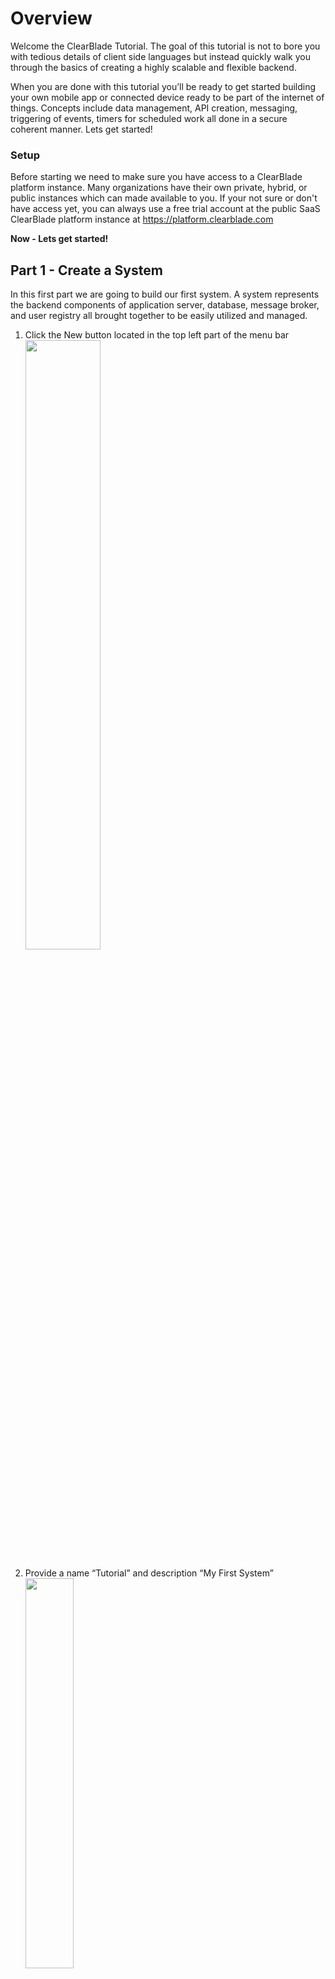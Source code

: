 # Overview  

Welcome the ClearBlade Tutorial.  The goal of this tutorial is not to bore you with tedious details of client side languages but instead quickly walk you through the basics of creating a highly scalable and flexible backend.  

When you are done with this tutorial you’ll be ready to get started building your own mobile app or connected device ready to be part of the internet of things.  Concepts include data management, API creation, messaging, triggering of events, timers for scheduled work all done in a secure coherent manner.  Lets get started!

### Setup
Before starting we need to make sure you have access to a ClearBlade platform instance.  Many organizations have their own private, hybrid, or public instances which can made available to you.  If your not sure or don't have access yet, you can always use a free trial account at the public SaaS ClearBlade platform instance at https://platform.clearblade.com 

**Now - Lets get started!**

## Part 1 - Create a System  

In this first part we are going to build our first system.  A system represents the backend components of application server, database, message broker, and user registry all brought together to be easily utilized and managed.

1. Click the New button located in the top left part of the menu bar  
   <img src="images/firstpage.png" width="50%"></img>

2. Provide a name “Tutorial” and description “My First System”  
   <img src="images/systemname.png" width="40%"></img>

3. Click __Create!__  
4. View your system settings by clicking the wrench icon located in the top right of your new system.  
   <img src="images/wrenchicon.png" width="40%"></img>  
5. Capture your systemKey and systemSecret - we will use those values in our clients  
__NOTE:__ User Session Token TTL - provides you the ability to customize how long the user tokens are operational.  
   <img src="images/systemkey.png" width="40%"></img>  
6. **Before we continue you need to download the Android tutorial source files from Github https://github.com/ClearBlade/Tutorial-Android** <img src="images/github.png" width="2%"></img>            
  1. Clone the repository with the command <code>git clone https://github.com/ClearBlade/Tutorial-Android.git</code>
  2. Start up Android Studio and on the welcome screen select, 'Open an existing Android Studio Project' (OR go to File -> Open) and browse to the Tutorial-Android directory and hit open
  3. In Android Studio navigate to Tutorial-Android -> app -> src -> main -> java -> tutorial.clearblade.com.clearbladetutorial
  4. Open the PlatformConstants.java file and add your systemkey, systemsecret, platformURL, messagingURL, and email address  and **save**
<pre>
    public final static String SYSTEMKEY = "YOUR_SYSTEMKEY";
    public final static String SYSTEMSECRET = "YOUR_SYSTEMSECRET";
    public final static String PLATFORM_URL = "YOUR_PLATFORMURL"; //ex. http://192.168.1.68:9000
    public final static String MESSAGING_URL = "YOUR_MESSAGINGURL:MESSAGING_PORT"; //ex. 192.168.1.68:1883
    public static String USER_EMAIL = "YOUR_EMAIL_ADDRESS";
</pre>
7. Launch your client by hitting the **RUN** button  
8. The final step of Part 1 is to initialize to the ClearBlade Platform anonymously.  Follow the instructions in your client UI to complete that task  


In some cases this tutorial will show examples of the client in Javascript.  Expect comparable user interface exists in the Android and iOS clients.  
<img src="images/part1success-android.png" width="40%"></img>  
Lesson learned -  
- How to create a new system in the ClearBlade platform  
- How to find the basic properties of a system  
- How to log in anonymously so that all activities are tracked  





## Part 2 - Create a user  

The attribute that should be first in the minds of all enterprise platform developers is security.  Before anything meaningful happens with ClearBlade we must start to define the permissions model.  The permissions model in the ClearBlade platform is role-based.    

Although you have already created a developer account to login on the platform each system you create will have its own user registry. 
For Part 2 we will create our first user and then connect to our system as that user.  To get the basic understanding of users  

1. Click the Auth tab Add a new user (email and password)  
   <img src="images/authtab.png" width="40%"></img>  
2. Add a new user by Clicking the **+ User** icon  
   <img src="images/usericon.png" width="10%"></img>  
3. Set the user email to **“test@clearblade.com”**  
4. Set the user password to **“clearblade”**  
   <img src="images/userpass.png" width="40%"></img>  
5. Your user is now created and has been given the role of “Authenticated”.  To learn more about users and roles see the [documentation](../../../1-platform_concepts/Users/)  
6. Go back to you client app and execute the Part 2 login action 

<img src="images/part2success-android.png" width="40%"></img>    

Lessons Learned -   
- How to navigate to users and roles   
- Create new users  
- Demonstrate connection to the ClearBlade Platform  

## Part 3 - Create a collection  

Now its time to create and work with data.  In this part we will define a new custom collection that is similar to a table found in a SQL database.  

1. Navigate to the system data section by clicking on Data from the menubar  
   <img src="images/datatab.png" width="30%"></img>  
2. In the upper left click the +New button to create a new collection  
   <img src="images/newicon.png" width="10%"></img>  
3. This data for this collection will be stored inside the ClearBlade Platform so select **“Cloud”** and give the new collection a Name of **“Weather”**.  
   <img src="images/cloudcollection.png" width="40%"></img>  
4. Create new columns for the collection by clicking on the +Column button.  
   <img src="images/columnbutton.png" width="30%"></img>  
5. Name the new column **“city”** and set the type to **“String”**  
   <img src="images/citystring.png" width="40%"></img>  
6. Repeat the process to add the following additional columns  
a. state: String  
b. country : String  
c. temperature : int  
d. weather : String  
   <img src="images/collectionrows.png" width="40%"></img>  
7. Add a row of data by clicking on  
   <img src="images/rowicon.png" width="10%"></img>  
8. Insert a row for **Austin, Tx, USA, 102, Sunny**  
9. Insert a row for **New York, Ny, USA, 77, Cloudy**  
10. By default security is turned off for all assets you create in the platform. The next few steps enable your users to access this new data structure via simple REST based calls.  
a. Click the collections settings icon found in the upper right  
<img src="images/wrenchicon.png" width="5%"></img>  
b. Choose the Security tab in settings window.  
<img src="images/securitytab.png" width="20%"></img>  
c. Click +Role icon   
<img src="images/roleicon.png" width="10%"></img>  
d. Type Authenticated to select the role associated with our test user.   
e. Then give the Authenticated role CRUD permissions.  
<img src="images/roles.png" width="40%"></img>  
11. You now have defined, populated and authorized a new data structure.  
12. Finally, you need to add the newly created collection id to the `PlatformConstants.java`. You get this id from the top right of the collection screen. Simply click on it to copy to the clipboard.

<pre>
    public final static String COLLECTIONID = "dc80b68e0bf8bcaaa3baebd8f19501";
</pre>


**NOTE:** For more information on the client app you can checkout the readme available on the Tutorial GitHub page  
<img src="images/part3success-android.png" width="40%"></img>  

Lessons Learned -   
- How to create data structure   
- Applying authorities to those data structures  
- Fetching those data structures in your client application  

## Part 4 - Create a service  

Best practice for building many apps includes creating an application layer of services.  In these services you have the ability to implement your API and build highly scalable business logic.  In this part we will create a simple service in the ClearBlade platform.  

1. Navigate to the system code section by clicking on Code from the menubar  
<img src="images/codetab.png" width="30%"></img>  
2. Click the + New button to open the new service dialog  
<img src="images/newicon.png" width="10%"></img>
3. Enter the name of **“ServicePart4”**  
4. Click **+Add** Parameter to add an input parameter named "city" to the service  
5. Click **Create** to add the new service to your system  
<img src="images/createnewservice.png" width="40%"></img>  
6. In your newly created service add the following lines of code  

``` javascript 
function ServicePart4(req, resp){
    resp.success("Welcome "+req.userEmail+" from "+req.params.city);
}
```  

7. Add data to test with by clicking **“Test Parameters”** located in the bottom right  
<img src="images/testparams.png" width="20%"></img>
8. In the parameters dialog add “Austin” as your city value. **Note:** These values can be of different types.  In this case it’s important to include the parentheses around your string value.  
<img src="images/params.png" width="40%"></img>  
9. Click **“Close”** when finished  
10. To test your code click the button labeled **“Save and Test”**  
 <img src="images/saveandtest.png" width="10%"></img>  
11. The response should now be presented to you.  <br><img src="images/success.png" width="40%"></img> <br>
The code you added performed a basic Hello world operation. There were several objects used that allowed for this interaction    
a. **req** - The request object contains a number of helpful attributes.  Including information about the user, parameters passed to the user and core system attributes  
b. **resp** - The response object is how services are exited.  Calling resp.success send back the payload to your calling endpoint  
12. As services get complex, it’s helpful to view logs of your service execution.  Turn on logging in your service by   
  *  Click the service settings icon
  <img src="images/wrenchicon.png" width="5%"></img>  
  *  Select Logging enabled to YES.
  <br><img src="images/logging.png" width="30%"></img>  
  *  Click the Requires tab and add the log library
<br><img src="images/tutorialLogRequires.png" width="40%"></img>
  *  Choose Apply 
  *  Now add update your service to write the request object to the log
  
  	```javascript  
	function ServicePart4(req, resp){
    	log("Our request object is: "+JSON.stringify(req));
    	resp.success("Welcome "+req.userEmail+" from "+req.params.city);
	}
	```  

13. View your service logs by completing the following steps:  
a. Once again call the “Save and Test” operation  
b. Close the “Success” dialog   
c. Click the logs icon in the top right  
<img src="images/nothing.png" width="5%"></img>  
d. Choose the service execution run from the dropdown  
e. The results of the log statement we wrote should now be visible.  In this case we have printed the req object for inspection.  Review the results  
<img src="images/logs.png" width="40%"></img>  
14. The last step is now to make this service available for your end users. Update permissions for the service to execute for authenticated users  
a. Click the service settings icon found in the upper right  
 <img src="images/wrenchicon.png" width="5%"></img>   
b. Choose the Security tab in settings window.  
c. Click +Role icon  
<img src="images/roleicon.png" width="5%"></img>    
d. Type Authenticated to select the role associated with our test user.    
e. Then give the Authenticated role Execute permissions.  
<img src="images/authenticated.png" width="40%"></img>  
15. Now you’re ready to test in your client app.  Go and complete Part 4 validation   

<img src="images/part4success-android.png" width="40%"></img>  

Lessons Learned -   
- How to create a new service    
- How to pass and return data from a new service endpoint  
- How to debug the service via logging  
- How to securely expose the service to outside users  



## Part 5 - Create business logic  

Services can provide much more than just helloworld capability.  They have the power to implement your complete API.  In this next module we will do some basic data access and implement some simple business rules.  

1. Using the steps from part 4 - Create a new service, named **‘ServicePart5’** and add parameters city, state, and country.   
2. Copy and insert the following code into the newly created service    
```javascript
function ServicePart5(req, resp){
    
    var city = req.params.city;
    var state = req.params.state;
    var country = req.params.country;
    
    ClearBlade.init({request:req});
    
    var updateCollection = function() {
        var collection = ClearBlade.Collection({collectionName:"Weather"});
        var newRow = {
            city: city,
            state: state,
            country: country,
            temperature: 70,
            weather: 'Sunny'
        };
        var callback = function(err, data) {
            if (err) {
                resp.error(data);
            } else {
                resp.success("{temperature: 70, weather: Sunny}");
            }
        };
        collection.create(newRow, callback);
    };
    
     var callback = function(err, data){
        if (err) {
            resp.error(data);
        }
        else {
            if (data.DATA.length === 0) {
                updateCollection();
            } else {
                resp.success({"temperature": data.DATA[0].temperature, "weather" : data.DATA[0].weather});
            }
        }
    };
    
    var q = ClearBlade.Query({collectionName:"Weather"} );
    
    q.equalTo("city", city);
    q.equalTo("state", state);
    q.equalTo("country", country);
    
    q.fetch( callback);
}
```  
* **NOTE:** This code represents some typical business logic.  This logic includes the following tasks  
  a. Take data from request parameters and store them locally    
  b. Create Query object to go and search for existing data in the collection that matched the information passed over parameters  
  c. Update logic to add the new city if it didn’t exist in the collection.  

```javascript
...
    var updateCollection = function() {
        var q = ClearBlade.Query({collectionName:"Weather"} );
    
        q.equalTo("city", city);
        q.equalTo("state", state);
        q.equalTo("country", country);
        var updateRow = {
            city: city,
            state: state,
            country: country,
            temperature: 70,
            weather: 'Sunny'
        };
        var callback = function(err, data) {
            if (err) {
                resp.error(data);
            } else {
                resp.success(JSON.stringify(updateRow));
            }
        };
        query.update(updateRow, callback);
    };
...

```

4. Before this service can run you must add the ClearBlade library to your new services require list   
a. First click on your services settings icon  
<img src="images/wrenchicon.png" width="5%"></img>   
b. Choose the Requires tab  
c. In the add input field type **“clearblade”** and press enter  
<img src="images/requires.jpg" width="40%"></img>  
d. Before leaving the settings dialog Click the “Security” tab  
e. Add the “Authenticated” role and ensure it can execute the service  
<img src="images/authenticated.png" width="40%"></img>  
5. Now you’re ready to test in your client app.  Go and complete Part 5 validation   

<img src="images/part5success-android.png" width="40%"></img> 

Lessons Learned -   
- How to connect to collections in a service   
- Basic javascript syntax  
- Leveraging the built-in ClearBlade library    


## Part 6 - Create a Library  

Developers always need to make reusable logic that can be leveraged across their applications.  In step 5 you used the built in library called ClearBlade.  You may also create new libraries that are available to all services in your system.  

1. Ensure you are on the code tab by clicking on the menu bar  
<img src="images/codetab.png" width="30%"></img>  
2. Click the + New button to open the new service dialog  
<img src="images/newicon.png" width="10%"></img>  
3. Name your library **“updateCityLibrary”**   
4. Change the Type of service to **“Library”** using the dropdown  
<img src="images/libdrop.jpg" width="40%"></img>  
5. Click **“Create”**  
6. In the newly created library copy and paste the following code in the new library and confirm the collectionName is the same as the collection you created earlier: 

```javascript
var getWeather = function(city, callback){
    var requestObject = ClearBlade.http().Request();
    var options = {
        uri: "http://api.openweathermap.org/data/2.5/weather?q="+city+"&units=imperial&APPID=4b7403db83c14490daa37a57b722743f",
        strictSSL: false,
        headers: {
            'Accept': 'application/json'
        }
    };
    requestObject.get(options, function(err, response) {
        callback(err, JSON.parse(response));
    }); 
};


var saveWeather = function(item_id, temp, description, callback){
    
    var cityWeather = {"temperature":temp,"weather":description};
    var q = ClearBlade.Query({collectionName:'Weather'});
    q.equalTo('item_id', item_id);
    var callCallback = function (err, data) {
        callback(err, data);
    };
    q.update(cityWeather, callCallback);
};
```

This code contains two new functions  
 - getWeather - which looks up the weather for a city using a third party http library  
 - saveWeather - saves the results of the weather lookup to the collection  
7. Open the setting for the updateCityLibrary by clicking the wrench icon  
8. On the Requires tab add the **‘http’** library and Apply  
<img src="images/httplib.png" width="40%"></img>  
9. Continue by creating a new service to test your library. Click the **'+New{}'** button  
10. Name the service **“ServicePart6”**  
11. Add these 3 params: city, state, and country.  
12. Create a new service, ‘ServicePart6’ and copy and paste the following code into your new service.  This code will build off of the service defined in part 5 but now also include calls to your custom library.    

```javascript
function ServicePart6(req, resp){
    
    var city = req.params.city;
    var state = req.params.state;
    var country = req.params.country;
    
    var setWeather = function(item_id, city) {
        var temp= 30;
        var description="unset"
        var saveWeatherCallback = function(err, data) {
            
            if (err) {
                resp.error(data);
            } else {
                resp.success(city+" weather is "+description+" and "+temp+" °F");
            }
        };
        var getWeatherCallback = function(err, data) {
            temp = Math.round(data.main.temp);
            description = data.weather[0].description;
            saveWeather(item_id, temp, description, saveWeatherCallback)
        };
        getWeather(city, getWeatherCallback);
    };
   
    
    var updateCollection = function() {
        var collection = ClearBlade.Collection({collectionName:"Weather"});
        var newRow = {
            city: city,
            state: state,
            country: country,
            temperature: 70,
            weather: 'Sunny'
        };
        var callback = function(err, data) {
            if (err) {
                resp.error(data);
            } else {
                setWeather(data.DATA[0].item_id, data.DATA[0].city);
            }
        };
        collection.create(newRow, callback);
    };
    
     var cityCallback = function(err, data){
        if (err) {
            resp.error(data);
        }
        else {
            if (data.DATA.length === 0) {
                updateCollection();
            } else {
                setWeather(data.DATA[0].item_id, data.DATA[0].city);
            }
        }
    };
    
    ClearBlade.init({request:req});

    var q = ClearBlade.Query({collectionName:"Weather"});
    q.equalTo("city", city);
    q.equalTo("state", state);
    q.equalTo("country", country);
    q.fetch(cityCallback);
}
```

13. In your new servicePart6 open the setting and be sure to require your new library along with the ClearBlade library and give the service 'Authenticated' user permissions    
<img src="images/updatecitylib.png" width="40%"></img>  
14. You can now complete Part 6 validation in your app   
15. After completing the validation, you can check whether the data has been saved to the collection  

Lessons Learned -   
- How to create libraries  
- Make raw http calls  



## Part 7 - Introduction to messaging  

Many apps want to accomplish more than just getting and showing data but provide a richer experience by having data pushed to them. The data that get sents to these apps can come from a variety of places - like IoT devices.  

To accomplish this richer experience the ClearBlade Platform provides a messaging protocol that can be used on devices on in web browsers.  Part 7 will explore what’s possible with ClearBlade secure scalable messaging.  

1. In your client app navigate to part 7.  
<img src="images/messaging-android.png" width="40%"></img>    
2. Click the subscribe button to have your client began to listen on the topic called “weather”  
3. Below the message box, test sending data across the messaging protocol by entering something in the message box and clicking publish.  

That payload has now been sent securely through the ClearBlade Platform instance and received back by the client you are working with  
<img src="images/part7success-android.png" width="40%"></img>  
4. Validate result in app window by ensuring the message appears in your message box.  
5. We can also see the results of the message using the developer console.  Begin by clicking on the Message item on the menu bar.  
<img src="images/messagetab.png" width="30%"></img>  
6. In the lists of topics find and click on “weather”  
<img src="images/part7topics.png" width="40%"></img>  
7. Check the messages published under the weather topic:  
<img src="images/part7messagehistory.png" width="40%"></img>  

Lessons Learned -   
- The availability of messaging for publish subscribe activities  
- Message history is available for all topics within a system  
- Customization of payloads across the message protocol  
- Messaging support for browser and native device experiences  



## Part 8 - Messaging from Service  

To expand on messaging, it’s not always desired that your clients be the ones issuing messages.  Broadcasted information coming from your server can provide tremendous value in keeping all clients notified of changes and in sync.      

In Part 8 we will create a service that sends messages.  You will be able to see the result in the client you already have running.  

1. Ensure you are on the code tab by clicking on the menu bar  
<img src="images/codetab.png" width="30%"></img>  
2. Click the + New button to open the new service dialog  
<img src="images/newicon.png" width="10%"></img>  
3. Name your library **“notifyLib”**  
4. Select the Code type to **Library**
5. Use the standard process for updating the service required libraries to include clearblade 
6. Copy and paste the following code:  

```javascript
var notify = function(message) {
  var messaging = ClearBlade.Messaging({}, function(){});
  messaging.publish("weather", message);
};
```

This code will send a basic message over the messaging protocol  on the topic called “weather”  
7. Next create a new service, **‘ServicePart8’** and copy and paste the following code   

```javascript
 function ServicePart8(req, resp){
    
    var getWeather = function() {
        
        var queryCallback = function(err, data) {
            
            if (err) {
                resp.error(data);
            } else {
                var message = {part:"part8", "ts": Date(), "value":data.DATA[0].city + " is " + data.DATA[0].temperature + " degrees and " + data.DATA[0].weather};
                notify(JSON.stringify(message));
                resp.success("Done");
            }
        }
        
        var query = ClearBlade.Query({collectionName:"Weather"});
        query.equalTo('city', 'Austin');
        query.fetch(queryCallback);
    };
    
    ClearBlade.init({request:req});
    getWeather();
    
}
```

8. In the newly create servicePart8 open the settings and update the requires to include the libraries **‘clearblade’** and **‘notifyLib’**  
<img src="images/part8require.png" width="40%"></img>  
9. This service does its own initialization so that it doesn’t need a caller user token to run calls against the data.  It can be tested directly from the console  
10. Click the button “Save and Test”  
<img src="images/saveandtest.png" width="10%"></img>  
11. Look in your client app and validate the message from Part 8 now appears in your message box.  
<img src="images/part8success-android.png" width="40%"></img>  
12. Validate in the console in the message history tab  
<img src="images/part8messagehistory.png" width="40%"></img>  

Lessons Learned -   
- Messaging can be sent via a service  




## Part 9 - Create a Trigger  

Now that you have brought together the basic of building your own API that includes data, live interactions with business logic you can explore the richness that occurs when these attributes are unified.  ClearBlade Platform triggers allow for you as a developer to identify certain events and automatically trigger an action.    

This capability can be used to keep large numbers of clients in sync when a single data source changes or to invoke asynchronous data analysis.  

1. Begin by create a new service called **ServicePart9Trigger** and copy and paste the following code:  

```javascript
function ServicePart9Trigger(req, resp){
    ClearBlade.init({request:req});
    notify(JSON.stringify({part:"part9", req:JSON.stringify(req)}));
    resp.success("done")
}
```  

2. Update the settings of the new service by clicking the wrench icon and require the **notifyLib** and **clearblade** libraries  
<img src="images/part9triggerrequire.png" width="40%"></img>  
3. Before leaving the settings dialog go to the Triggers Tab  
4. Using the trigger UI create a new trigger that causes the service to run each time the weather collection has a create event called.  
<img src="images/part9trigger.png" width="40%"></img>  
5. We need the ability to test this new trigger so create another service named **ServicePart9Caller** and copy and paste the following code: 

```javascript
function ServicePart9Caller(req, resp){
    var city = "Seattle";
    var state = "WA";
    var country = "USA";
    
    var updateCollection = function(Temp, desc) {
        var collection = ClearBlade.Collection({collectionName:"Weather"});
        var newRow = {
            city: city,
            state: state,
            country: country,
            temperature: parseInt(Temp),
            weather: desc
        };
        var callback = function(err, data) {
            if (err) {
                resp.error(data);
            } else {
                resp.success("done");
            }
        };
        collection.create(newRow, callback);
    };
    
    var getWeatherCallback = function(err, data) {
        var temp = data.main.temp;
        var description = data.weather[0].description;
        updateCollection(temp, description);
    };
    ClearBlade.init({request:req});
    getWeather(city, getWeatherCallback);
}
```

6. Using the settings on this new service update the requires to include updateCityLibrary and clearblade  
<img src="images/part9callerrequire.png" width="40%"></img>   
7. Now click the “Save and Test” button to execute the ServicePart9Caller from the console. When this service runs it should create in the Weather collection and consequently trigger your trigger event.  If everything has gone to correctly, you should now see a part 9 entry in your app.  
<img src="images/part9success-android.png" width="40%"></img>  
8. Dont forget to verify that your console also tracked the event by using the Messaging tab  
<img src="images/part9messagingtab.png" width="40%"></img>

Lessons Learned -   
- Triggers are applied to services  
- When a trigger is called it passed data into the service describing the event that called it  
- Triggers provide a unifying capability across all activities in your system  


## Part 10 - Create a Timer  

Now that we are reacting to events within the ClearBlade platform it becomes equally important to start scheduling activities.  ClearBlade provides the ability to set Timers on services that can run with both varying frequency and repition.  This capability mirrors what enterprises do today with batch jobs but also looks familiar to users of cloud services that monitor uptime and availability of infrastructure.  

In Part 10 we will create a time that causes a service to run every 10 seconds 30 times  

1. From the Code tab click the New button to launch the new service dialog  
2. Name the service **ServicePart10**  
3. Copy and insert the following code into the newly created service 
 
```javascript
function ServicePart10(req, resp){
    ClearBlade.init({request:req});
    var message = {part:"part10", "ts": Date(), "message": "Service executing every 10 seconds"};
    notify(JSON.stringify(message));
    resp.success("done");
}
```   

4. Add administrator to your test user's roles
<img src="images/part10userroleupdate.png" width="40%"></img>
5. Set the service security to administrator
6. Leave "Run as" blank  
7. Use the standard process for updating the service required libraries to include **clearblade** and **notifyLib**  
8. Test the service in the console by clicking the Save and Test button  
9. Click on the wrench icon and go to the Timers tab  
<img src="images/wrenchicon.png" width="5%"></img>    
10. Set the timer to run the service every 10 seconds  
<img src="images/timer.png" width="40%"></img>  
11. In your client you should now see 10 entries showing the execution of the timer.  
<img src="images/part10success-android.png" width="40%"></img>  

Lessons Learned -   
- Timers are applied to services  
- When a timer is called it passed data into the service describing the event that called it  
- Timers provide a more traditional unifying capability across the capabilities of your system  




## Part 11 - View Analytics  

With each action you have been completing during this tutorial the ClearBlade platform has been building up a store of event and history. This information makes up vital information that can be fed into analytics tools provided by ClearBlade partners.  These partners can identify usage trends, penetration attempts, and any number of device patterns.  

Most important a REST API exist for access all the analytics stored in the ClearBlade Platform.  

Explore the visualization of this data from the analytics tab      
<img src="images/analytics.png" width="40%"></img>  

### What’s Next  

1. Create a [Portal](../../../5-portal/portal_getting_started) and begin to visualize the data within your ClearBlade Platform instance
2. Familiarize yourself with the raw APIs at the swagger  
 [Swagger/Analytics](../../../static/restapi/index.html#!/analytics) 
3. Familiarize yourself with samples - tank, chats  
4. Learn about the integrations available - Sockets, Files  
5. Review the CLI and development best practices  
6. Install about the system patterns for IoT, Social, SalesForce, AS400 and others  
7. Communicate on the forums 

